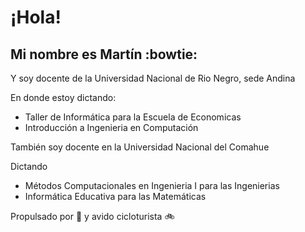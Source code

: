 # ¡Hola!

## Mi nombre es Martín :bowtie:

Y soy docente de la Universidad Nacional de Rio Negro, sede Andina

En donde estoy dictando:

 * Taller de Informática para la Escuela de Economicas
 * Introducción a Ingenieria en Computación

También soy docente en la Universidad Nacional del Comahue

Dictando

* Métodos Computacionales en Ingenieria I para las Ingenierias
* Informática Educativa para las Matemáticas 

Propulsado por :mate: y avido cicloturista :bike:

